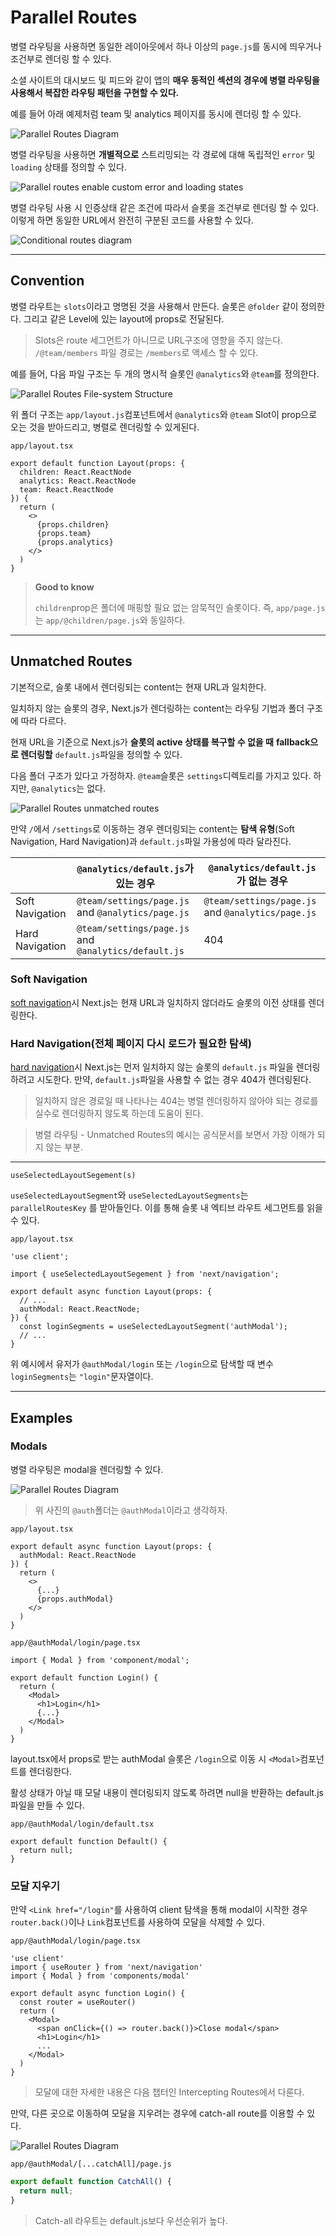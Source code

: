 # Parallel Routes

병렬 라우팅을 사용하면 동일한 레이아웃에서 하나 이상의  `page.js`를 동시에 띄우거나 조건부로 렌더링 할 수 있다.  

소셜 사이트의 대시보드 및 피드와 같이 앱의 **매우 동적인 섹션의 경우에 병렬 라우팅을 사용해서 복잡한 라우팅 패턴을 구현할 수 있다.**  

예를 들어 아래 예제처럼 team 및 analytics 페이지를 동시에 렌더링 할 수 있다.

![Parallel Routes Diagram](../../../images/parallel-routes.png)

병렬 라우팅을 사용하면 **개별적으로** 스트리밍되는 각 경로에 대해 독립적인 `error` 및 `loading` 상태를 정의할 수 있다.

![Parallel routes enable custom error and loading states](../../../images/parallel-routes-cinematic-universe.png)

병렬 라우팅 사용 시 인증상태 같은 조건에 따라서 슬롯을 조건부로 렌더링 할 수 있다. 이렇게 하면 동일한 URL에서 완전히 구분된 코드를 사용할 수 있다.

![Conditional routes diagram](../../../images/conditional-routes-ui.png)

---

## Convention

병렬 라우트는 `slots`이라고 명명된 것을 사용해서 만든다. 슬롯은 `@folder` 같이 정의한다. 그리고 같은 Level에 있는 layout에 props로 전달된다.

> Slots은 route 세그먼트가 아니므로 URL구조에 영향을 주지 않는다. `/@team/members` 파일 경로는 `/members`로 액세스 할 수 있다.

예를 들어, 다음 파일 구조는 두 개의 명시적 슬롯인 `@analytics`와 `@team`를 정의한다.

![Parallel Routes File-system Structure](../../../images/parallel-routes-file-system.png)

위 폴더 구조는 `app/layout.js`컴포넌트에서 `@analytics`와 `@team` Slot이 prop으로 오는 것을 받아드리고, 병렬로 렌더링할 수 있게된다.

`app/layout.tsx`

```tsx
export default function Layout(props: {
  children: React.ReactNode
  analytics: React.ReactNode
  team: React.ReactNode
}) {
  return (
    <>
      {props.children}
      {props.team}
      {props.analytics}
    </>
  )
}
```

> **Good to know**  
>
> `children`prop은 폴더에 매핑할 필요 없는 암묵적인 슬롯이다. 즉, `app/page.js`는 `app/@children/page.js`와 동일하다.

---

## Unmatched Routes

기본적으로, 슬롯 내에서 렌더링되는 content는 현재 URL과 일치한다.  

일치하지 않는 슬롯의 경우, Next.js가 렌더링하는 content는 라우팅 기법과 폴더 구조에 따라 다르다.

현재 URL을 기준으로 Next.js가 **슬롯의 active 상태를 복구할 수 없을 때** **fallback으로 렌더링할** `default.js`파일을 정의할 수 있다.  

다음 폴더 구조가 있다고 가정하자. `@team`슬롯은 `settings`디렉토리를 가지고 있다. 하지만, `@analytics`는 없다.

![Parallel Routes unmatched routes](../../../images/parallel-routes-unmatched-routes.png)

만약 `/`에서 `/settings`로 이동하는 경우 렌더링되는 content는 **탐색 유형**(Soft Navigation, Hard Navigation)과 `default.js`파일 가용성에 따라 달라진다.  

|                 | `@analytics/default.js`가 있는 경우                  | `@analytics/default.js`가 없는 경우               |
| --------------- | ---------------------------------------------------- | ------------------------------------------------- |
| Soft Navigation | `@team/settings/page.js` and `@analytics/page.js`    | `@team/settings/page.js` and `@analytics/page.js` |
| Hard Navigation | `@team/settings/page.js` and `@analytics/default.js` | 404                                               |

### Soft Navigation

[soft navigation](https://nextjs.org/docs/app/building-your-application/routing/linking-and-navigating#soft-navigation)시 Next.js는 현재 URL과 일치하지 않더라도 슬롯의 이전 상태를 렌더링한다.

### Hard Navigation(전체 페이지 다시 로드가 필요한 탐색)

[hard navigation](https://nextjs.org/docs/app/building-your-application/routing/linking-and-navigating#hard-navigation)시 Next.js는 먼저 일치하지 않는 슬롯의 `default.js` 파일을 렌더링 하려고 시도한다. 만약, `default.js`파일을 사용할 수 없는 경우 404가 렌더링된다. 

> 일치하지 않은 경로일 때 나타나는 404는 병렬 렌더링하지 않아야 되는 경로를 실수로 렌더링하지 않도록 하는데 도움이 된다.

> 병렬 라우팅 - Unmatched Routes의 예시는 공식문서를 보면서 가장 이해가 되지 않는 부분.

---

`useSelectedLayoutSegement(s)`

`useSelectedLayoutSegment`와 `useSelectedLayoutSegments`는 `parallelRoutesKey` 를 받아들인다. 이를 통해 슬롯 내 엑티브 라우트 세그먼트를 읽을 수 있다.

`app/layout.tsx`

```tsx
'use client';

import { useSelectedLayoutSegement } from 'next/navigation';

export default async function Layout(props: {
  // ...
  authModal: React.ReactNode;
}) {
  const loginSegments = useSelectedLayoutSegment('authModal');
  // ...
}
```

위 예시에서 유저가 `@authModal/login` 또는 `/login`으로 탐색할 때 변수 `loginSegments`는 `"login"`문자열이다.

---

## Examples

### Modals

병렬 라우팅은 modal을 렌더링할 수 있다.

![Parallel Routes Diagram](../../../images/parallel-routes-auth-modal.png)

> 위 사진의 `@auth`폴더는 `@authModal`이라고 생각하자.

`app/layout.tsx`

```tsx
export default async function Layout(props: {
  authModal: React.ReactNode
}) {
  return (
    <>
      {...}
      {props.authModal}
    </>
  )
}
```

`app/@authModal/login/page.tsx`

```tsx
import { Modal } from 'component/modal';

export default function Login() {
  return (
    <Modal>
      <h1>Login</h1>
      {...}
    </Modal>
  )
}
```

layout.tsx에서 props로 받는 authModal 슬롯은 `/login`으로 이동 시 `<Modal>`컴포넌트를 렌더링한다.

활성 상태가 아닐 때 모달 내용이 렌더링되지 않도록 하려면 null을 반환하는 default.js파일을 만들 수 있다.

`app/@authModal/login/default.tsx`

```tsx
export default function Default() {
  return null;
}
```

### 모달 지우기

만약 `<Link href="/login"`를 사용하여 client 탐색을 통해 modal이 시작한 경우 `router.back()`이나 `Link`컴포넌트를 사용하여 모달을 삭제할 수 있다.

`app/@authModal/login/page.tsx`

```tsx
'use client'
import { useRouter } from 'next/navigation'
import { Modal } from 'components/modal'
 
export default async function Login() {
  const router = useRouter()
  return (
    <Modal>
      <span onClick={() => router.back()}>Close modal</span>
      <h1>Login</h1>
      ...
    </Modal>
  )
}
```

> 모달에 대한 자세한 내용은 다음 챕터인 Intercepting Routes에서 다룬다.



만약, 다른 곳으로 이동하여 모달을 지우려는 경우에 catch-all route를 이용할 수 있다.

![Parallel Routes Diagram](../../../images/parallel-routes-catchall.png)

`app/@authModal/[...catchAll]/page.js`

```js
export default function CatchAll() {
  return null;
}
```

> Catch-all 라우트는 default.js보다 우선순위가 높다.

